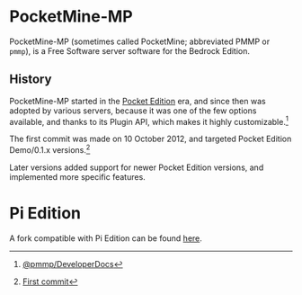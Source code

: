# PocketMine-MP

PocketMine-MP (sometimes called PocketMine; abbreviated PMMP or `pmmp`),
is a Free Software server software for the Bedrock Edition.

## History

PocketMine-MP started in the [Pocket Edition](https://minecraft.wiki/w/Pocket_Edition) era,
and since then was adopted by various servers, because it was one of the few options
available, and thanks to its Plugin API, which makes it highly
customizable.[^1]

The first commit was made on 10 October 2012, and targeted Pocket
Edition Demo/0.1.x versions.[^2]

Later versions added support for newer Pocket Edition versions, and
implemented more specific features.

# Pi Edition

A fork compatible with Pi Edition can be found [here](https://github.com/MCPI-Revival/PocketMine-MP).

[^1]: [@pmmp/DeveloperDocs](https://github.com/pmmp/DeveloperDocs)
[^2]: [First commit](https://github.com/pmmp/PocketMine-MP/commit/c2de8094b25f213b29861894bbdedf9e144103db)